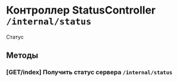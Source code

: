 # Контроллер StatusController `/internal/status`

Статус

## Методы

### [GET/index] Получить статус сервера `/internal/status`
